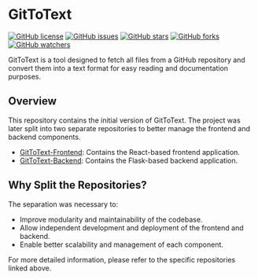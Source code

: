 # GitToText

[![GitHub license](https://img.shields.io/github/license/bfuerholz/GitToText)](https://github.com/bfuerholz/GitToText/blob/main/LICENSE)
[![GitHub issues](https://img.shields.io/github/issues/bfuerholz/GitToText)](https://github.com/bfuerholz/GitToText/issues)
[![GitHub stars](https://img.shields.io/github/stars/bfuerholz/GitToText)](https://github.com/bfuerholz/GitToText/stargazers)
[![GitHub forks](https://img.shields.io/github/forks/bfuerholz/GitToText)](https://github.com/bfuerholz/GitToText/network)
[![GitHub watchers](https://img.shields.io/github/watchers/bfuerholz/GitToText)](https://github.com/bfuerholz/GitToText/watchers)

GitToText is a tool designed to fetch all files from a GitHub repository and convert them into a text format for easy reading and documentation purposes.

## Overview

This repository contains the initial version of GitToText. The project was later split into two separate repositories to better manage the frontend and backend components.

- [GitToText-Frontend](https://github.com/bfuerholz/GitToText-Frontend): Contains the React-based frontend application.
- [GitToText-Backend](https://github.com/bfuerholz/GitToText-Backend): Contains the Flask-based backend application.

## Why Split the Repositories?

The separation was necessary to:
- Improve modularity and maintainability of the codebase.
- Allow independent development and deployment of the frontend and backend.
- Enable better scalability and management of each component.

For more detailed information, please refer to the specific repositories linked above.
